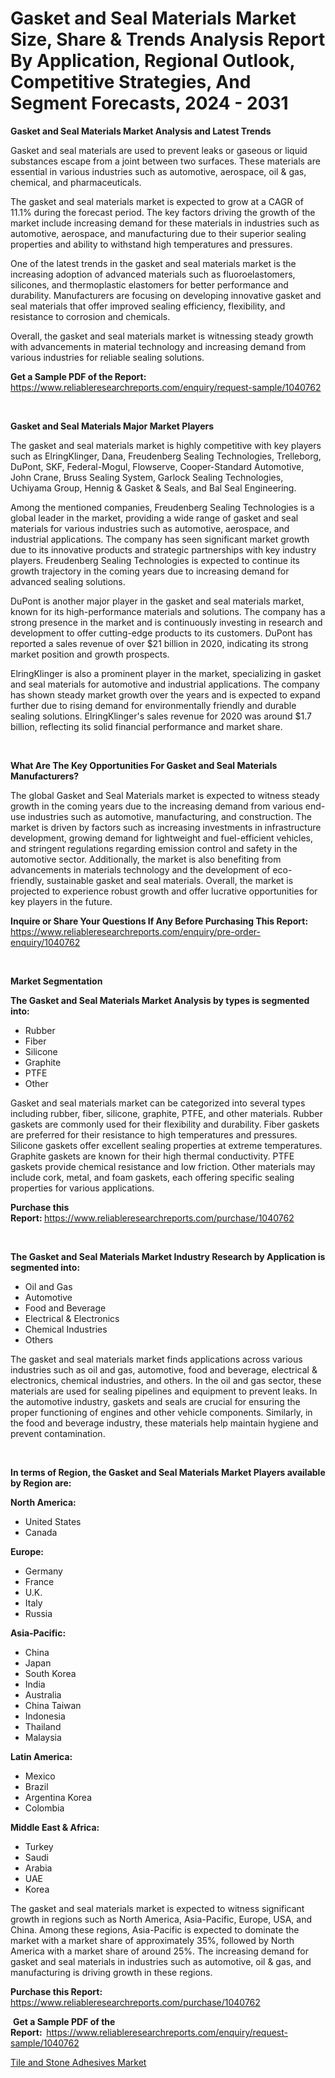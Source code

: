 <p><h1>Gasket and Seal Materials Market Size, Share & Trends Analysis Report By Application, Regional Outlook, Competitive Strategies, And Segment Forecasts, 2024 - 2031</h1></p><p><strong>Gasket and Seal Materials Market Analysis and Latest Trends</strong></p>
<p><p>Gasket and seal materials are used to prevent leaks or gaseous or liquid substances escape from a joint between two surfaces. These materials are essential in various industries such as automotive, aerospace, oil & gas, chemical, and pharmaceuticals.</p><p>The gasket and seal materials market is expected to grow at a CAGR of 11.1% during the forecast period. The key factors driving the growth of the market include increasing demand for these materials in industries such as automotive, aerospace, and manufacturing due to their superior sealing properties and ability to withstand high temperatures and pressures.</p><p>One of the latest trends in the gasket and seal materials market is the increasing adoption of advanced materials such as fluoroelastomers, silicones, and thermoplastic elastomers for better performance and durability. Manufacturers are focusing on developing innovative gasket and seal materials that offer improved sealing efficiency, flexibility, and resistance to corrosion and chemicals.</p><p>Overall, the gasket and seal materials market is witnessing steady growth with advancements in material technology and increasing demand from various industries for reliable sealing solutions.</p></p>
<p><strong>Get a Sample PDF of the Report:&nbsp;</strong> <a href="https://www.reliableresearchreports.com/enquiry/request-sample/1040762">https://www.reliableresearchreports.com/enquiry/request-sample/1040762</a></p>
<p>&nbsp;</p>
<p><strong>Gasket and Seal Materials Major Market Players</strong></p>
<p><p>The gasket and seal materials market is highly competitive with key players such as ElringKlinger, Dana, Freudenberg Sealing Technologies, Trelleborg, DuPont, SKF, Federal-Mogul, Flowserve, Cooper-Standard Automotive, John Crane, Bruss Sealing System, Garlock Sealing Technologies, Uchiyama Group, Hennig & Gasket & Seals, and Bal Seal Engineering.</p><p>Among the mentioned companies, Freudenberg Sealing Technologies is a global leader in the market, providing a wide range of gasket and seal materials for various industries such as automotive, aerospace, and industrial applications. The company has seen significant market growth due to its innovative products and strategic partnerships with key industry players. Freudenberg Sealing Technologies is expected to continue its growth trajectory in the coming years due to increasing demand for advanced sealing solutions.</p><p>DuPont is another major player in the gasket and seal materials market, known for its high-performance materials and solutions. The company has a strong presence in the market and is continuously investing in research and development to offer cutting-edge products to its customers. DuPont has reported a sales revenue of over $21 billion in 2020, indicating its strong market position and growth prospects.</p><p>ElringKlinger is also a prominent player in the market, specializing in gasket and seal materials for automotive and industrial applications. The company has shown steady market growth over the years and is expected to expand further due to rising demand for environmentally friendly and durable sealing solutions. ElringKlinger's sales revenue for 2020 was around $1.7 billion, reflecting its solid financial performance and market share.</p></p>
<p>&nbsp;</p>
<p><strong>What Are The Key Opportunities For Gasket and Seal Materials Manufacturers?</strong></p>
<p><p>The global Gasket and Seal Materials market is expected to witness steady growth in the coming years due to the increasing demand from various end-use industries such as automotive, manufacturing, and construction. The market is driven by factors such as increasing investments in infrastructure development, growing demand for lightweight and fuel-efficient vehicles, and stringent regulations regarding emission control and safety in the automotive sector. Additionally, the market is also benefiting from advancements in materials technology and the development of eco-friendly, sustainable gasket and seal materials. Overall, the market is projected to experience robust growth and offer lucrative opportunities for key players in the future.</p></p>
<p><strong>Inquire or Share Your Questions If Any Before Purchasing This Report:</strong> <a href="https://www.reliableresearchreports.com/enquiry/pre-order-enquiry/1040762">https://www.reliableresearchreports.com/enquiry/pre-order-enquiry/1040762</a></p>
<p>&nbsp;</p>
<p><strong>Market Segmentation</strong></p>
<p><strong>The Gasket and Seal Materials Market Analysis by types is segmented into:</strong></p>
<p><ul><li>Rubber</li><li>Fiber</li><li>Silicone</li><li>Graphite</li><li>PTFE</li><li>Other</li></ul></p>
<p><p>Gasket and seal materials market can be categorized into several types including rubber, fiber, silicone, graphite, PTFE, and other materials. Rubber gaskets are commonly used for their flexibility and durability. Fiber gaskets are preferred for their resistance to high temperatures and pressures. Silicone gaskets offer excellent sealing properties at extreme temperatures. Graphite gaskets are known for their high thermal conductivity. PTFE gaskets provide chemical resistance and low friction. Other materials may include cork, metal, and foam gaskets, each offering specific sealing properties for various applications.</p></p>
<p><strong>Purchase this Report:&nbsp;</strong><a href="https://www.reliableresearchreports.com/purchase/1040762">https://www.reliableresearchreports.com/purchase/1040762</a></p>
<p>&nbsp;</p>
<p><strong>The Gasket and Seal Materials Market Industry Research by Application is segmented into:</strong></p>
<p><ul><li>Oil and Gas</li><li>Automotive</li><li>Food and Beverage</li><li>Electrical & Electronics</li><li>Chemical Industries</li><li>Others</li></ul></p>
<p><p>The gasket and seal materials market finds applications across various industries such as oil and gas, automotive, food and beverage, electrical & electronics, chemical industries, and others. In the oil and gas sector, these materials are used for sealing pipelines and equipment to prevent leaks. In the automotive industry, gaskets and seals are crucial for ensuring the proper functioning of engines and other vehicle components. Similarly, in the food and beverage industry, these materials help maintain hygiene and prevent contamination.</p></p>
<p>&nbsp;</p>
<p><strong>In terms of Region, the Gasket and Seal Materials Market Players available by Region are:</strong></p>
<p>
    <p> <strong> North America: </strong>
        <ul>
            <li>United States</li>
            <li>Canada</li>
        </ul>
        </p> 
    <p> <strong> Europe: </strong>
        <ul>
            <li>Germany</li>
            <li>France</li>
            <li>U.K.</li>
            <li>Italy</li>
            <li>Russia</li>
        </ul>
        </p> 
    <p> <strong> Asia-Pacific: </strong>
        <ul>
            <li>China</li>
            <li>Japan</li>
            <li>South Korea</li>
            <li>India</li>
            <li>Australia</li>
            <li>China Taiwan</li>
            <li>Indonesia</li>
            <li>Thailand</li>
            <li>Malaysia</li>
        </ul>
        </p> 
    <p> <strong> Latin America: </strong>
        <ul>
            <li>Mexico</li>
            <li>Brazil</li>
            <li>Argentina Korea</li>
            <li>Colombia</li>
        </ul>
        </p> 
    <p> <strong> Middle East & Africa: </strong>
        <ul>
            <li>Turkey</li>
            <li>Saudi</li>
            <li>Arabia</li>
            <li>UAE</li>
            <li>Korea</li>
        </ul>
    </p>
    </p>
<p><p>The gasket and seal materials market is expected to witness significant growth in regions such as North America, Asia-Pacific, Europe, USA, and China. Among these regions, Asia-Pacific is expected to dominate the market with a market share of approximately 35%, followed by North America with a market share of around 25%. The increasing demand for gasket and seal materials in industries such as automotive, oil & gas, and manufacturing is driving growth in these regions.</p></p>
<p><strong>Purchase this Report: </strong><a href="https://www.reliableresearchreports.com/purchase/1040762">https://www.reliableresearchreports.com/purchase/1040762</a></p>
<p>&nbsp;<strong>Get a Sample PDF of the Report:&nbsp;&nbsp;</strong><a href="https://www.reliableresearchreports.com/enquiry/request-sample/1040762">https://www.reliableresearchreports.com/enquiry/request-sample/1040762</a></p>
<p><strong></strong></p>
<p><p><a href="https://github.com/GroverBarry/Market-Research-Report-List-4/blob/main/tile-and-stone-adhesives-market.md">Tile and Stone Adhesives Market</a></p></p>